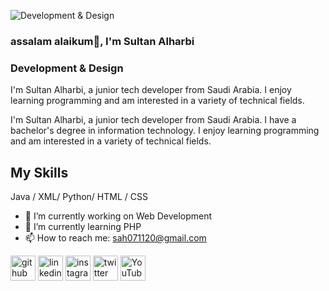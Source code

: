 ![Development & Design  ](https://media-exp2.licdn.com/dms/image/C4E16AQEWBbILPd_Jww/profile-displaybackgroundimage-shrink_350_1400/0/1656593240858?e=1661990400&v=beta&t=nEBdvSlhYQ9l-3pJyZpPzOcCBXUF6_uf9u1cgse3338)



### assalam alaikum👋, I'm Sultan Alharbi
### Development & Design 
I'm Sultan Alharbi, a junior tech developer from Saudi Arabia. I enjoy learning programming and am interested in a variety of technical fields.



 

I'm Sultan Alharbi, a junior tech developer from Saudi Arabia. I have a bachelor's degree in information technology. I enjoy learning programming and am interested in a variety of technical fields.

## My Skills
Java / XML/ Python/ HTML / CSS

- 🔭 I’m currently working on Web Development 
- 🌱 I’m currently learning PHP 
- 📫 How to reach me: sah071120@gmail.com 



[<img src='https://cdn.jsdelivr.net/npm/simple-icons@3.0.1/icons/github.svg' alt='github' height='40'>](https://github.com/https://github.com/711SAH)  [<img src='https://cdn.jsdelivr.net/npm/simple-icons@3.0.1/icons/linkedin.svg' alt='linkedin' height='40'>](https://www.linkedin.com/in/https://www.linkedin.com/in/sultan-a-alharbi//)  [<img src='https://cdn.jsdelivr.net/npm/simple-icons@3.0.1/icons/instagram.svg' alt='instagram' height='40'>](https://www.instagram.com/https://www.instagram.com/711sah//)  [<img src='https://cdn.jsdelivr.net/npm/simple-icons@3.0.1/icons/twitter.svg' alt='twitter' height='40'>](https://twitter.com/https://twitter.com/711SAH)  [<img src='https://cdn.jsdelivr.net/npm/simple-icons@3.0.1/icons/youtube.svg' alt='YouTube' height='40'>](https://www.youtube.com/channel/https://www.youtube.com/channel/UC4H972M4gzxdJNJGx8DeFMw)  
